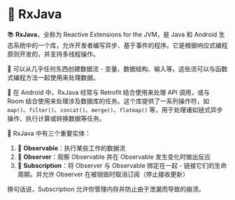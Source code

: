 # 🚀 RxJava

📚 **RxJava**，全称为 Reactive Extensions for the JVM，是 Java 和 Android 生态系统中的一个库，允许开发者编写异步、基于事件的程序。它是根据响应式编程原则开发的，并支持多线程操作。

🌊 可以从几乎任何东西创建数据流 - 变量、数据结构、输入等，这些流可以与函数式编程方法一起使用来处理数据。

🔗 在 Android 中，RxJava 经常与 Retrofit 结合使用来处理 API 调用，或与 Room 结合使用来处理涉及数据库的任务。这个库提供了一系列操作符，如 `map()`、`filter()`、`concat()`、`merge()`、`flatmap()` 等，用于处理诸如链式异步操作、执行计算或转换数据等任务。

🔑 RxJava 中有三个重要实体：

1. 📡 **Observable**：执行某些工作的数据流
2. 👀 **Observer**：观察 Observable 并在 Observable 发生变化时做出反应
3. 🔗 **Subscription**：将 Observer 与 Observable 绑定在一起 - 链接它们的生命周期，并允许 Observer 在被销毁时取消订阅（停止接收更新）

换句话说，Subscription 允许你管理内存并防止由于泄漏而导致的崩溃。